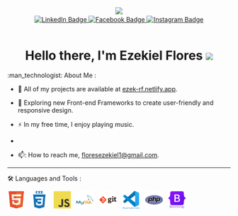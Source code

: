 <div id="header" align="center">
  <img src="https://media.giphy.com/media/M9gbBd9nbDrOTu1Mqx/giphy.gif" width="100"/>
</div>
<div id="badges" align="center">
  <a href="https://www.linkedin.com/in/ezekiel-flores-36b2a0268/">
    <img src="https://img.shields.io/badge/LinkedIn-blue?style=for-the-badge&logo=linkedin&logoColor=white" alt="LinkedIn Badge"/>
  </a>
  <a href="https://www.facebook.com/ezekiel.flores1204">
    <img src="https://img.shields.io/badge/Facebook-blue?style=for-the-badge&logo=facebook&logoColor=white" alt="Facebook Badge"/>
  </a>
  <a href="https://www.instagram.com/mr.kerchekk/">
    <img src="https://img.shields.io/badge/Instagram-orange?style=for-the-badge&logo=instagram&logoColor=black" alt="Instagram Badge"/>
  </a>
</div>
<div align="center">
  <img src="https://komarev.com/ghpvc/?username=Ezek-404&style=flat-square&color=blue" alt=""/>
</div>
<h1 align="center">
  Hello there,
  I'm Ezekiel Flores
    <img src="https://media.giphy.com/media/hvRJCLFzcasrR4ia7z/giphy.gif" width="30px"/>
</h1>
:man_technologist: About Me :

- :telescope: All of my projects are available at <a href="ezek-rf.netlify.app">ezek-rf.netlify.app</a>.

- :seedling: Exploring new Front-end Frameworks to create user-friendly and responsive design.

- :zap: In my free time, I enjoy playing music. 
- 
- 📫: How to reach me, <a href="floresezekiel1@gmail.com">floresezekiel1@gmail.com</a>.
---

:hammer_and_wrench: Languages and Tools :
<div>
  <img src="https://github.com/devicons/devicon/blob/master/icons/html5/html5-original.svg" title="HTML5" alt="HTML" width="40" height="40"/>&nbsp;&nbsp;
  <img src="https://github.com/devicons/devicon/blob/master/icons/css3/css3-plain-wordmark.svg"  title="CSS3" alt="CSS" width="40" height="40"/>&nbsp;&nbsp;
  <img src="https://github.com/devicons/devicon/blob/master/icons/javascript/javascript-original.svg" title="JavaScript" alt="JavaScript" width="40" height="40"/>&nbsp;&nbsp;
  <img src="https://github.com/devicons/devicon/blob/master/icons/mysql/mysql-original-wordmark.svg" title="MySQL"  alt="MySQL" width="40" height="40"/>&nbsp;&nbsp;
  <img src="https://github.com/devicons/devicon/blob/master/icons/git/git-original-wordmark.svg" title="Git" **alt="Git" width="40" height="40"/>&nbsp;&nbsp;
  <img src="https://github.com/devicons/devicon/blob/master/icons/vscode/vscode-original-wordmark.svg" title="Git" **alt="Git" width="40" height="40"/>&nbsp;&nbsp;
  <img src="https://github.com/devicons/devicon/blob/master/icons/php/php-original.svg" title="Git" **alt="Git" width="40" height="40"/>&nbsp;&nbsp;
  <img src="https://github.com/devicons/devicon/blob/master/icons/bootstrap/bootstrap-original-wordmark.svg" title="Git" **alt="Git" width="40" height="40"/>&nbsp;&nbsp;
</div>
